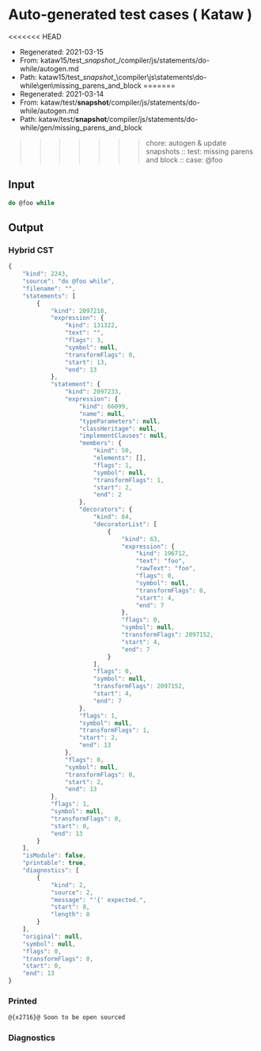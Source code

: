 # Auto-generated test cases ( Kataw )
<<<<<<< HEAD
- Regenerated: 2021-03-15
- From: kataw15/test\__snapshot__/compiler/js/statements/do-while/autogen.md
- Path: kataw15/test\__snapshot__\compiler\js\statements\do-while\gen\missing_parens_and_block
=======
- Regenerated: 2021-03-14
- From: kataw/test/__snapshot__/compiler/js/statements/do-while/autogen.md
- Path: kataw/test/__snapshot__/compiler/js/statements/do-while/gen/missing_parens_and_block
>>>>>>> chore: autogen & update snapshots
> :: test: missing parens and block
> :: case: @foo
## Input

`````js
do @foo while
`````

## Output

### Hybrid CST

```javascript
{
    "kind": 2243,
    "source": "do @foo while",
    "filename": "",
    "statements": [
        {
            "kind": 2097218,
            "expression": {
                "kind": 131322,
                "text": "",
                "flags": 3,
                "symbol": null,
                "transformFlags": 0,
                "start": 13,
                "end": 13
            },
            "statement": {
                "kind": 2097233,
                "expression": {
                    "kind": 66099,
                    "name": null,
                    "typeParameters": null,
                    "classHeritage": null,
                    "implementClauses": null,
                    "members": {
                        "kind": 50,
                        "elements": [],
                        "flags": 1,
                        "symbol": null,
                        "transformFlags": 1,
                        "start": 2,
                        "end": 2
                    },
                    "decorators": {
                        "kind": 64,
                        "decoratorList": [
                            {
                                "kind": 63,
                                "expression": {
                                    "kind": 196712,
                                    "text": "foo",
                                    "rawText": "foo",
                                    "flags": 0,
                                    "symbol": null,
                                    "transformFlags": 0,
                                    "start": 4,
                                    "end": 7
                                },
                                "flags": 0,
                                "symbol": null,
                                "transformFlags": 2097152,
                                "start": 4,
                                "end": 7
                            }
                        ],
                        "flags": 0,
                        "symbol": null,
                        "transformFlags": 2097152,
                        "start": 4,
                        "end": 7
                    },
                    "flags": 1,
                    "symbol": null,
                    "transformFlags": 1,
                    "start": 2,
                    "end": 13
                },
                "flags": 0,
                "symbol": null,
                "transformFlags": 0,
                "start": 2,
                "end": 13
            },
            "flags": 1,
            "symbol": null,
            "transformFlags": 0,
            "start": 0,
            "end": 13
        }
    ],
    "isModule": false,
    "printable": true,
    "diagnostics": [
        {
            "kind": 2,
            "source": 2,
            "message": "'{' expected.",
            "start": 8,
            "length": 0
        }
    ],
    "original": null,
    "symbol": null,
    "flags": 0,
    "transformFlags": 0,
    "start": 0,
    "end": 13
}
```

### Printed

```javascript
@{x2716}@ Soon to be open sourced
```

### Diagnostics

```javascript

```


